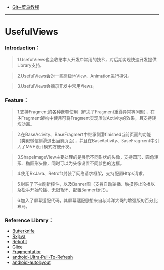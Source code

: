 * <a href="http://www.runoob.com/git/git-basic-operations.html">Git--菜鸟教程</a>
---

# UsefulViews
### Introduction：

   > 1.UsefulViews也会收录本人开发中常用的技术，对后期实现快速开发提供Library支持。

   > 2.UsefulViews会对一些高级地View、Animation进行探讨。

   > 3.UsefulViews会摘录开发中常用Views。
    
### Feature：

   > 1.支持Fragment的各种嵌套使用（解决了Fragment重叠异常等问题），在多Fragment架构中使用可将Fragment实现类似Activity的效果，且支持转场动画。

   > 2.在BaseActivity、BaseFragment中继承侧滑finished当前页面的功能（类似微信侧滑退出当前页面），并且在BaseActivity、BaseFragment中引入了MVP设计模式方便开发。

   > 3.ShapeImageView主要处理的是展示不同形状的头像，支持圆形、圆角矩形、椭圆形头像，同时可以为头像设置不同颜色的边框。

   > 4.使用RxJava、Retrofit封装了网络请求框架，支持配置Https请求。
   
   > 5.封装了下拉刷新控件，以及Banner图（支持自动轮播、触摸停止轮播以及松手开始轮播、无限循环、配置Banner标识）。

   > 6.加入了屏幕适配代码，其屏幕适配思想来自与鸿洋大哥的增强版的百分比布局。


### Reference Library：

   * <a href="https://github.com/JakeWharton/butterknife">Butterknife</a>
   * <a href="https://github.com/ReactiveX/RxJava">Rxjava</a> 
   * <a href="https://github.com/square/retrofit">Retrofit</a> 
   * <a href="https://github.com/bumptech/glide">Glide</a> 
   * <a href="https://github.com/YoKeyword/Fragmentation">Fragmentation</a> 
   * <a href="https://github.com/liaohuqiu/android-Ultra-Pull-To-Refresh">android-Ultra-Pull-To-Refresh
   * <a href="http://blog.csdn.net/lmj623565791/article/details/49990941">android-autolayout</a>
</a> 
